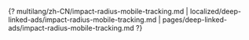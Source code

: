 {? multilang/zh-CN/impact-radius-mobile-tracking.md | localized/deep-linked-ads/impact-radius-mobile-tracking.md | pages/deep-linked-ads/impact-radius-mobile-tracking.md ?}
